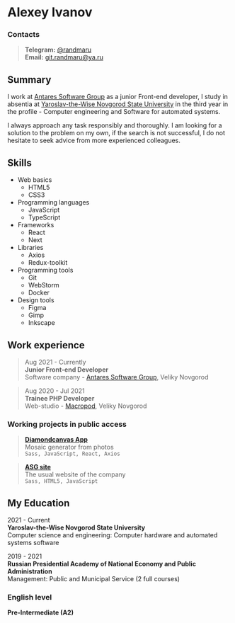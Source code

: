 # Alexey Ivanov

### Contacts

> **Telegram:** [@randmaru](http://t.me/randmaru) <br>
> **Email:** git.randmaru@ya.ru

## Summary

I work at [Antares Software Group](http://antares-software.ru) as a junior Front-end developer, I study in absentia at [Yaroslav-the-Wise Novgorod State University](https://novsu.ru) in the third year in the profile - Computer engineering and Software for automated systems.

I always approach any task responsibly and thoroughly. I am looking for a solution to the problem on my own, if
the search is not successful, I do not hesitate to seek advice from more experienced colleagues.

## Skills

* Web basics
  * HTML5
  * CSS3
* Programming languages
  * JavaScript
  * TypeScript
* Frameworks
  * React
  * Next
* Libraries
  * Axios
  * Redux-toolkit
* Programming tools
  * Git
  * WebStorm
  * Docker
* Design tools
  * Figma
  * Gimp
  * Inkscape

## Work experience

> Aug 2021 - Currently <br>
> **Junior Front-end Developer** <br>
> Software company - [Antares Software Group](http://antares-software.ru), Veliky Novgorod

> Aug 2020 - Jul 2021 <br>
> **Trainee PHP Developer** <br>
> Web-studio - [Macropod](http://macropod.ru), Veliky Novgorod

### Working projects in public access

> [**Diamondcanvas App**](https://app-diamondcanvas.ru/) <br>
> Mosaic generator from photos <br>
> `Sass, JavaScript, React, Axios`

> [**ASG site**](https://antares-software.ru/) <br>
> The usual website of the company <br>
> `Sass, HTML5, JavaScript`

## My Education

2021 - Current <br>
**Yaroslav-the-Wise Novgorod State University** <br>
Computer science and engineering: Computer hardware and automated systems software

2019 - 2021 <br>
**Russian Presidential Academy of National Economy and Public Administration** <br>
Management: Public and Municipal Service (2 full courses)

### English level

**Pre-Intermediate (A2)**
